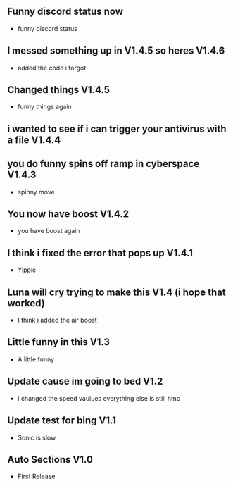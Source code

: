 ## Funny discord status now
- funny discord status

## I messed something up in V1.4.5 so heres V1.4.6
- added the code i forgot

## Changed things V1.4.5
- funny things again

## i wanted to see if i can trigger your antivirus with a file V1.4.4

## you do funny spins off ramp in cyberspace V1.4.3
- spinny move

## You now have boost V1.4.2
- you have boost again

## I think i fixed the error that pops up V1.4.1
- Yippie

##     Luna will cry trying to make this V1.4 (i hope that worked)  
- I think i added the air boost

## Little funny in this V1.3
- A little funny

## Update cause im going to bed V1.2
- i changed the speed vaulues everything else is still hmc

## Update test for bing V1.1
- Sonic is slow

## Auto Sections V1.0 
- First Release 
